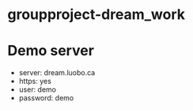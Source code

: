 # groupproject-dream_work

# Demo server
- server: dream.luobo.ca
- https: yes
- user: demo
- password: demo